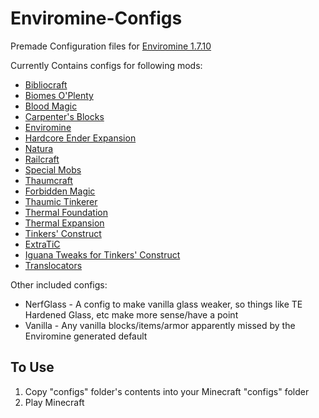Enviromine-Configs
==================

Premade Configuration files for [Enviromine 1.7.10](http://www.minecraftforum.net/forums/mapping-and-modding/minecraft-mods/1293048-)


Currently Contains configs for following mods:
*  [Bibliocraft](http://www.bibliocraftmod.com/)
*  [Biomes O'Plenty](http://www.minecraftforum.net/topic/1495041-)
*  [Blood Magic](http://www.minecraftforum.net/topic/1899223-)
*  [Carpenter's Blocks](http://www.carpentersblocks.com/)
*  [Enviromine](http://www.minecraftforum.net/forums/mapping-and-modding/minecraft-mods/1293048-)
*  [Hardcore Ender Expansion](http://www.minecraftforum.net/forums/mapping-and-modding/minecraft-mods/1281889-)
*  [Natura](http://www.minecraftforum.net/forums/mapping-and-modding/minecraft-mods/1294968-)
*  [Railcraft](http://www.minecraftforum.net/forums/mapping-and-modding/minecraft-mods/1277652-)
*  [Special Mobs](http://www.minecraftforum.net/forums/mapping-and-modding/minecraft-mods/1288315-)
*  [Thaumcraft](http://www.minecraftforum.net/topic/2011841-)
  *  [Forbidden Magic](http://www.minecraftforum.net/topic/2305054-)
  *  [Thaumic Tinkerer](http://www.minecraftforum.net/forums/mapping-and-modding/minecraft-mods/1289299-)
*  [Thermal Foundation](http://teamcofh.com/)
*  [Thermal Expansion](http://teamcofh.com/)
*  [Tinkers' Construct](http://www.minecraftforum.net/forums/mapping-and-modding/minecraft-mods/2218638-)
  *  [ExtraTiC](http://www.minecraftforum.net/forums/mapping-and-modding/minecraft-mods/wip-mods/1445212-)
  *  [Iguana Tweaks for Tinkers' Construct](http://www.minecraftforum.net/forums/mapping-and-modding/minecraft-mods/2176855-)
*  [Translocators](http://www.minecraftforum.net/forums/mapping-and-modding/minecraft-mods/1279956-)

Other included configs:
*  NerfGlass - A config to make vanilla glass weaker, so things like TE Hardened Glass, etc make more sense/have a point
*  Vanilla - Any vanilla blocks/items/armor apparently missed by the Enviromine generated default

## To Use

1.  Copy "configs" folder's contents into your Minecraft "configs" folder
2.  Play Minecraft

